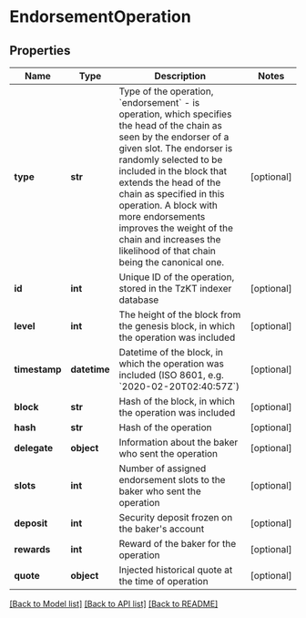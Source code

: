 # EndorsementOperation

## Properties
Name | Type | Description | Notes
------------ | ------------- | ------------- | -------------
**type** | **str** | Type of the operation, &#x60;endorsement&#x60; - is operation, which specifies the head of the chain as seen by the endorser of a given slot. The endorser is randomly selected to be included in the block that extends the head of the chain as specified in this operation. A block with more endorsements improves the weight of the chain and increases the likelihood of that chain being the canonical one. | [optional] 
**id** | **int** | Unique ID of the operation, stored in the TzKT indexer database | [optional] 
**level** | **int** | The height of the block from the genesis block, in which the operation was included | [optional] 
**timestamp** | **datetime** | Datetime of the block, in which the operation was included (ISO 8601, e.g. &#x60;2020-02-20T02:40:57Z&#x60;) | [optional] 
**block** | **str** | Hash of the block, in which the operation was included | [optional] 
**hash** | **str** | Hash of the operation | [optional] 
**delegate** | **object** | Information about the baker who sent the operation | [optional] 
**slots** | **int** | Number of assigned endorsement slots to the baker who sent the operation | [optional] 
**deposit** | **int** | Security deposit frozen on the baker&#x27;s account | [optional] 
**rewards** | **int** | Reward of the baker for the operation | [optional] 
**quote** | **object** | Injected historical quote at the time of operation | [optional] 

[[Back to Model list]](../README.md#documentation-for-models) [[Back to API list]](../README.md#documentation-for-api-endpoints) [[Back to README]](../README.md)

